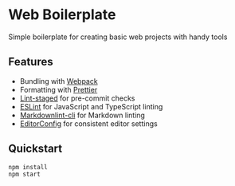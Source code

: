 # Web Boilerplate

Simple boilerplate for creating basic web projects with handy tools

## Features

- Bundling with [Webpack]
- Formatting with [Prettier]
- [Lint-staged] for pre-commit checks
- [ESLint] for JavaScript and TypeScript linting
- [Markdownlint-cli] for Markdown linting
- [EditorConfig] for consistent editor settings

## Quickstart

```bash
npm install
npm start
```

[webpack]: https://github.com/webpack/webpack
[prettier]: https://github.com/prettier/prettier
[lint-staged]: https://github.com/okonet/lint-staged
[eslint]: https://github.com/eslint/eslint
[markdownlint-cli]: https://github.com/igorshubovych/markdownlint-cli
[editorconfig]: https://editorconfig.org
